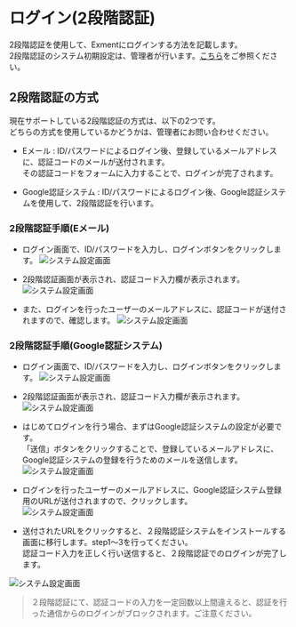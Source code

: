 # ログイン(2段階認証)
2段階認証を使用して、Exmentにログインする方法を記載します。  
2段階認証のシステム初期設定は、管理者が行います。[こちら](/ja/login_2factor_setting)をご参照ください。

## 2段階認証の方式
現在サポートしている2段階認証の方式は、以下の2つです。  
どちらの方式を使用しているかどうかは、管理者にお問い合わせください。

- Eメール : ID/パスワードによるログイン後、登録しているメールアドレスに、認証コードのメールが送付されます。  
その認証コードをフォームに入力することで、ログインが完了されます。

- Google認証システム : ID/パスワードによるログイン後、Google認証システムを使用して、2段階認証を行います。

### 2段階認証手順(Eメール)

- ログイン画面で、ID/パスワードを入力し、ログインボタンをクリックします。
![システム設定画面](img/login/login_2factor11.png)  

- 2段階認証画面が表示され、認証コード入力欄が表示されます。
![システム設定画面](img/login/login_2factor12.png)  

- また、ログインを行ったユーザーのメールアドレスに、認証コードが送付されますので、確認します。
![システム設定画面](img/login/login_2factor13.png)  

### 2段階認証手順(Google認証システム)

- ログイン画面で、ID/パスワードを入力し、ログインボタンをクリックします。
![システム設定画面](img/login/login_2factor11.png)  

- 2段階認証画面が表示され、認証コード入力欄が表示されます。
![システム設定画面](img/login/login_2factor15.png)  

- はじめてログインを行う場合、まずはGoogle認証システムの設定が必要です。  
「送信」ボタンをクリックすることで、登録しているメールアドレスに、Google認証システムの登録を行うためのメールを送信します。
![システム設定画面](img/login/login_2factor5.png)  

- ログインを行ったユーザーのメールアドレスに、Google認証システム登録用のURLが送付されますので、クリックします。  
![システム設定画面](img/login/login_2factor6.png)  

- 送付されたURLをクリックすると、２段階認証システムをインストールする画面に移行します。step1～3を行ってください。  
認証コード入力を正しく行い送信すると、２段階認証でのログインが完了します。

![システム設定画面](img/login/login_2factor7.png)  

> ２段階認証にて、認証コードの入力を一定回数以上間違えると、認証を行った通信からのログインがブロックされます。ご注意ください。